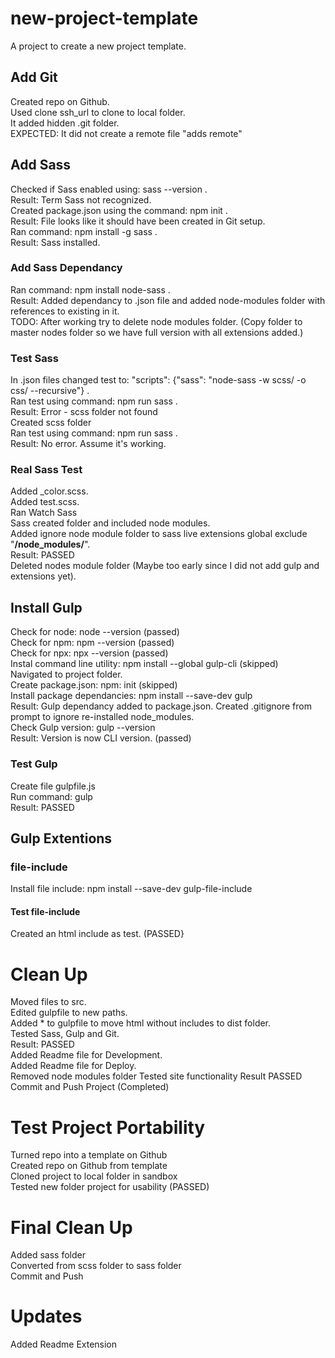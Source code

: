 # new-project-template
A project to create a new project template.
## Add Git
Created repo on Github.  
Used clone ssh_url to clone to local folder.  
It added hidden .git folder.  
EXPECTED: It did not create a remote file "adds remote"  
## Add Sass
Checked if Sass enabled using: sass --version .  
Result: Term Sass not recognized.  
Created package.json using the command: npm init .  
Result: File looks like it should have been created in Git setup.  
Ran command: npm install -g sass .  
Result: Sass installed.  
### Add Sass Dependancy
Ran command: npm install node-sass .  
Result: Added dependancy to .json file and added node-modules folder with references to existing in it.  
TODO: After working try to delete node modules folder. (Copy folder to master nodes folder so we have full version with all extensions added.)  
### Test Sass
In .json files changed test to: "scripts": {"sass": "node-sass -w scss/ -o css/ --recursive"} .  
Ran test using command: npm run sass .  
Result: Error - scss folder not found  
Created scss folder  
Ran test using command: npm run sass .  
Result: No error. Assume it's working.  
### Real Sass Test
Added _color.scss.  
Added test.scss.  
Ran Watch Sass  
Sass created folder and included node modules.  
Added ignore node module folder to sass live extensions global exclude "**/node_modules/**".  
Result: PASSED  
Deleted nodes module folder (Maybe too early since I did not add gulp and extensions yet).  
## Install Gulp
Check for node: node --version (passed)  
Check for npm: npm --version (passed)  
Check for npx: npx --version (passed)  
Instal command line utility: npm install --global gulp-cli (skipped)  
Navigated to project folder.  
Create package.json: npm: init (skipped)  
Install package dependancies: npm install --save-dev gulp  
Result: Gulp dependancy added to package.json. Created .gitignore from prompt to ignore re-installed node_modules.  
Check Gulp version: gulp --version  
Result: Version is now CLI version. (passed)  
### Test Gulp
Create file gulpfile.js  
Run command: gulp  
Result: PASSED
## Gulp Extentions
### file-include
Install file include: npm install --save-dev gulp-file-include  
#### Test file-include
Created an html include as test. (PASSED}  
# Clean Up
Moved files to src.  
Edited gulpfile to new paths.  
Added * to gulpfile to move html without includes to dist folder.  
Tested Sass, Gulp and Git.  
Result: PASSED  
Added Readme file for Development.  
Added Readme file for Deploy.  
Removed node modules folder
Tested site functionality 
Result PASSED  
Commit and Push Project (Completed)
# Test Project Portability
Turned repo into a template on Github  
Created repo on Github from template  
Cloned project to local folder in sandbox  
Tested new folder project for usability (PASSED)  
# Final Clean Up
Added sass folder  
Converted from scss folder to sass folder  
Commit and Push
# Updates
Added Readme Extension